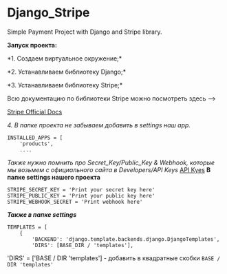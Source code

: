 # Django_Stripe
Simple Payment Project  with Django and Stripe library.

**Запуск проекта:**
<div>
    <p>*1. Создаем виртуальное окружение;*</p>
    <p>*2. Устанавливаем библиотеку Django;*</p>
    <p>*3. Устанавливаем библиотеку Stripe;*</p>
    <p>Всю документацию по библиотеки Stripe можно посмотреть здесь --></p>
    <p><a href="https://stripe.com/docs/checkout/quickstart">Stripe Official Docs</a></p>
</div>

*4. В папке проекта не забываем добавить в settings наш app.*

```
INSTALLED_APPS = [
    'products',
    ....
```

*Также нужно помнить про Secret_Key/Public_Key & Webhook, которые мы возьмем с официального сайта в Developers/API Keys* <a href='https://dashboard.stripe.com/test/apikeys'> API Kyes</a>
**В папке settings нашего проекта**
```
STRIPE_SECRET_KEY = 'Print your secret key here'
STRIPE_PUBLIC_KEY = 'Print your public key here'
STRIPE_WEBHOOK_SECRET = 'Print webhook here'

```

__*Также в папке settings*__
```
TEMPLATES = [
    {
        'BACKEND': 'django.template.backends.django.DjangoTemplates',
        'DIRS': [BASE_DIR / 'templates'],
```
'DIRS' = ['BASE / DIR 'templates'] - добавить в квадратные скобки `BASE / DIR 'templates'`
